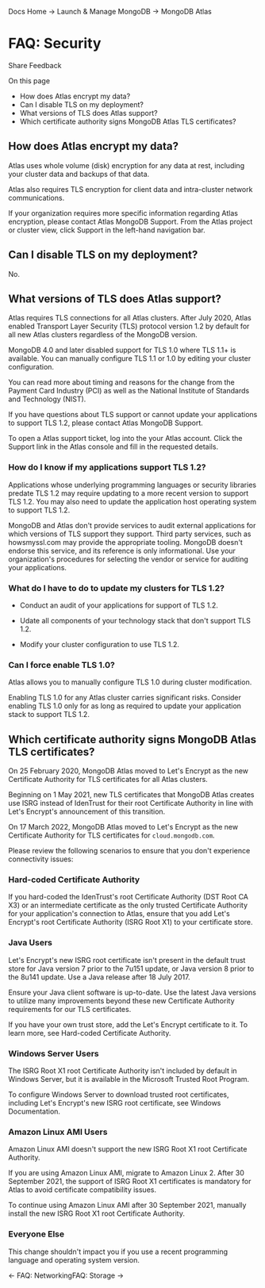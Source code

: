 Docs Home → Launch & Manage MongoDB → MongoDB Atlas

# FAQ: Security

Share Feedback

On this page

  * How does Atlas encrypt my data?
  * Can I disable TLS on my deployment?
  * What versions of TLS does Atlas support?
  * Which certificate authority signs MongoDB Atlas TLS certificates?

## How does Atlas encrypt my data?

Atlas uses whole volume (disk) encryption for any data at rest, including your
cluster data and backups of that data.

Atlas also requires TLS encryption for client data and intra-cluster network
communications.

If your organization requires more specific information regarding Atlas
encryption, please contact Atlas MongoDB Support. From the Atlas project or
cluster view, click Support in the left-hand navigation bar.

## Can I disable TLS on my deployment?

No.

## What versions of TLS does Atlas support?

Atlas requires TLS connections for all Atlas clusters. After July 2020, Atlas
enabled Transport Layer Security (TLS) protocol version 1.2 by default for all
new Atlas clusters regardless of the MongoDB version.

MongoDB 4.0 and later disabled support for TLS 1.0 where TLS 1.1+ is
available. You can manually configure TLS 1.1 or 1.0 by editing your cluster
configuration.

You can read more about timing and reasons for the change from the Payment
Card Industry (PCI) as well as the National Institute of Standards and
Technology (NIST).

If you have questions about TLS support or cannot update your applications to
support TLS 1.2, please contact Atlas MongoDB Support.

To open a Atlas support ticket, log into the your Atlas account. Click the
Support link in the Atlas console and fill in the requested details.

### How do I know if my applications support TLS 1.2?

Applications whose underlying programming languages or security libraries
predate TLS 1.2 may require updating to a more recent version to support TLS
1.2. You may also need to update the application host operating system to
support TLS 1.2.

MongoDB and Atlas don't provide services to audit external applications for
which versions of TLS support they support. Third party services, such as
howsmyssl.com may provide the appropriate tooling. MongoDB doesn't endorse
this service, and its reference is only informational. Use your organization's
procedures for selecting the vendor or service for auditing your applications.

### What do I have to do to update my clusters for TLS 1.2?

  * Conduct an audit of your applications for support of TLS 1.2.

  * Udate all components of your technology stack that don't support TLS 1.2.

  * Modify your cluster configuration to use TLS 1.2.

### Can I force enable TLS 1.0?

Atlas allows you to manually configure TLS 1.0 during cluster modification.

Enabling TLS 1.0 for any Atlas cluster carries significant risks. Consider
enabling TLS 1.0 only for as long as required to update your application stack
to support TLS 1.2.

## Which certificate authority signs MongoDB Atlas TLS certificates?

On 25 February 2020, MongoDB Atlas moved to Let's Encrypt as the new
Certificate Authority for TLS certificates for all Atlas clusters.

Beginning on 1 May 2021, new TLS certificates that MongoDB Atlas creates use
ISRG instead of IdenTrust for their root Certificate Authority in line with
Let's Encrypt's announcement of this transition.

On 17 March 2022, MongoDB Atlas moved to Let's Encrypt as the new Certificate
Authority for TLS certificates for `cloud.mongodb.com`.

Please review the following scenarios to ensure that you don't experience
connectivity issues:

### Hard-coded Certificate Authority

If you hard-coded the IdenTrust's root Certificate Authority (DST Root CA X3)
or an intermediate certificate as the only trusted Certificate Authority for
your application's connection to Atlas, ensure that you add Let's Encrypt's
root Certificate Authority (ISRG Root X1) to your certificate store.

### Java Users

Let's Encrypt's new ISRG root certificate isn't present in the default trust
store for Java version 7 prior to the 7u151 update, or Java version 8 prior to
the 8u141 update. Use a Java release after 18 July 2017.

Ensure your Java client software is up-to-date. Use the latest Java versions
to utilize many improvements beyond these new Certificate Authority
requirements for our TLS certificates.

If you have your own trust store, add the Let's Encrypt certificate to it. To
learn more, see Hard-coded Certificate Authority.

### Windows Server Users

The ISRG Root X1 root Certificate Authority isn't included by default in
Windows Server, but it is available in the Microsoft Trusted Root Program.

To configure Windows Server to download trusted root certificates, including
Let's Encrypt's new ISRG root certificate, see Windows Documentation.

### Amazon Linux AMI Users

Amazon Linux AMI doesn't support the new ISRG Root X1 root Certificate
Authority.

If you are using Amazon Linux AMI, migrate to Amazon Linux 2. After 30
September 2021, the support of ISRG Root X1 certificates is mandatory for
Atlas to avoid certificate compatibility issues.

To continue using Amazon Linux AMI after 30 September 2021, manually install
the new ISRG Root X1 root Certificate Authority.

### Everyone Else

This change shouldn't impact you if you use a recent programming language and
operating system version.

← FAQ: NetworkingFAQ: Storage →

